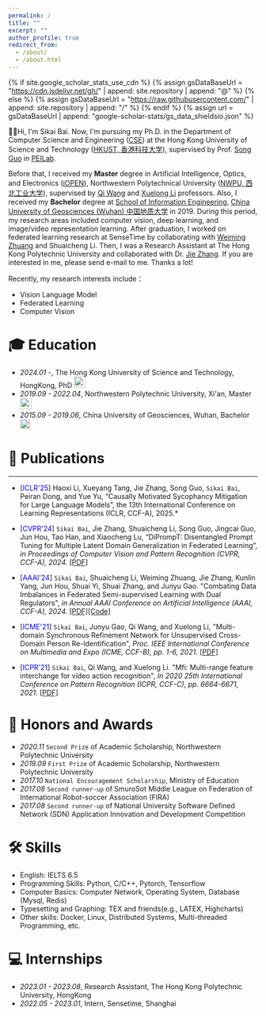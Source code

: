 ```yaml
---
permalink: /
title: ""
excerpt: ""
author_profile: true
redirect_from: 
  - /about/
  - /about.html
---
```


{% if site.google_scholar_stats_use_cdn %}
{% assign gsDataBaseUrl = "https://cdn.jsdelivr.net/gh/" | append: site.repository | append: "@" %}
{% else %}
{% assign gsDataBaseUrl = "https://raw.githubusercontent.com/" | append: site.repository | append: "/" %}
{% endif %}
{% assign url = gsDataBaseUrl | append: "google-scholar-stats/gs_data_shieldsio.json" %}

<span class='anchor' id='about-me'></span>

👋👋Hi, I'm Sikai Bai. Now, I'm pursuing my Ph.D. in the Department of Computer Science and Engineering ([CSE](https://cse.hkust.edu.hk/)) at the Hong Kong University of Science and Technology ([HKUST, 香港科技大学](https://hkust.edu.hk/)), supervised by Prof. [Song Guo](https://cse.hkust.edu.hk/~songguo/) in [PEILab](https://peilab.netlify.app/). 

Before that, I received my **Master** degree in Artificial Intelligence, Optics, and Electronics ([iOPEN](http://iopen.nwpu.edu.cn/)), Northwestern Polytechnical University ([NWPU, 西北工业大学](https://www.nwpu.edu.cn/)), supervised by [Qi Wang](https://crabwq.github.io/) and [Xuelong Li](https://scholar.google.com/citations?user=ahUibskAAAAJ) professors. Also, I received my **Bachelor** degree at [School of Information Engineering](https://xgxy.cug.edu.cn/), [China University of Geosciences (Wuhan) 中国地质大学](https://www.cug.edu.cn/) in 2019.
During this period, my research areas included computer vision, deep learning, and image/video representation learning. After graduation, I  worked on federated learning research at SenseTime by collaborating with [Weiming Zhuang](https://weiming.me/) and Shuaicheng Li. Then, I was a Research Assistant at The Hong Kong Polytechnic University and collaborated with Dr. [Jie Zhang](https://cugzj.github.io/zhangjie.github.io/). If you are interested in me, please send e-mail to me. Thanks a lot!

Recently, my research interests include：
- Vision Language Model
- Federated Learning
- Computer Vision


<span class='anchor' id='-xl'></span>

# 🎓 Education
- *2024.01 -*, The Hong Kong University of Science and Technology, HongKong, PhD <a href="https://hkust.edu.hk/"><img class="svg" src="/images/HKUST.png" width="23pt"></a>
- *2019.09 - 2022.04*, Northwestern Polytechnic University, Xi'an, Master <a href="https://www.nwpu.edu.cn/"><img class="svg" src="/images/NWPU.png" width="23pt"></a> 
- *2015.09 - 2019.06*, China University of Geosciences, Wuhan, Bachelor  <a href="https://www.cug.edu.cn/"><img class="svg" src="/images/CUG.png" width="20pt"></a>
 
<span class='anchor' id='-lwzl'></span>

# 📝 Publications
---
<!-- <div class='paper-box'><div class='paper-box-image'><div><div class="badge">Sensors 2022</div><img src='images/sensors2022.svg' alt="sym" width="100%"></div></div> 
<div class='paper-box-text' markdown="1"> -->
<!-- </div>
</div> -->
-	[<font color=Blue>ICLR'25</font>] Haoxi Li, Xueyang Tang, Jie Zhang, Song Guo, `Sikai Bai`, Peiran Dong, and Yue Yu, “Causally Motivated Sycophancy Mitigation for Large Language Models”, the 13th International Conference on Learning Representations (ICLR, CCF-A), 2025.*

-	[<font color=Blue>CVPR'24</font>] `Sikai Bai`, Jie Zhang, Shuaicheng Li, Song Guo, Jingcai Guo, Jun Hou, Tao Han, and Xiaocheng Lu, “DiPrompT: Disentangled Prompt Tuning for Multiple Latent Domain Generalization in Federated Learning”, *in Proceedings of Computer Vision and Pattern Recognition (CVPR, CCF-A), 2024.*
[[PDF]](https://arxiv.org/abs/2403.08506)

-	[<font color=Blue>AAAI'24</font>] `Sikai Bai`, Shuaicheng Li, Weiming Zhuang, Jie Zhang, Kunlin Yang, Jun Hou, Shuai Yi, Shuai Zhang, and Junyu Gao. "Combating Data Imbalances in Federated Semi-supervised Learning with Dual Regulators",
*in Annual AAAI Conference on Artificial Intelligence (AAAI, CCF-A), 2024.*
[[PDF]](https://arxiv.org/abs/2307.05358)[[Code]](https://github.com/White1973/FedDure)

-	[<font color=Blue>ICME'21</font>] `Sikai Bai`, Junyu Gao, Qi Wang, and Xuelong Li, "Multi-domain Synchronous Refinement Network for Unsupervised Cross-Domain Person Re-Identification", *Proc. IEEE International Conference on Multimedia and Expo (ICME, CCF-B), pp. 1-6, 2021.* 
[[PDF]](https://ieeexplore.ieee.org/abstract/document/9428276)

-	[<font color=Blue>ICPR'21</font>] `Sikai Bai`, Qi Wang, and Xuelong Li. "Mfi: Multi-range feature interchange for video action recognition", *In 2020 25th International Conference on Pattern Recognition (ICPR, CCF-C), pp. 6664-6671, 2021.*
[[PDF]](https://ieeexplore.ieee.org/abstract/document/9412124)

<span class='anchor' id='-ryjx'></span>

# 🏅 Honors and Awards
- *2020.11* `Second Prize` of Academic Scholarship, Northwestern Polytechnic University  
- *2019.09* `First Prize` of Academic Scholarship, Northwestern Polytechnic University
- *2017.10* `National Encouragement Scholarship`, Ministry of Education
- *2017.08* `Second runner-up` of SmuroSot Middle League on Federation of International Robot-soccer Association
(FIRA)
- *2017.08* `Second runner-up` of National University Software Defined Network (SDN) Application Innovation
and Development Competition
<span class='anchor' id='-gzsx'></span>

# 🛠 Skills
- English: IELTS 6.5
- Programming Skills: Python, C/C++, Pytorch, Tensorflow
- Computer Basics: Computer Network, Operating System, Database (Mysql, Redis)
- Typesetting and Graphing: TEX and friends(e.g., LATEX, Highcharts)
- Other skills: Docker, Linux, Distributed Systems, Multi-threaded Programming, etc.

# 💻 Internships
- *2023.01 - 2023.08*, Research Assistant, The Hong Kong Polytechnic University, HongKong
- *2022.05 - 2023.01*, Intern, Sensetime, Shanghai
